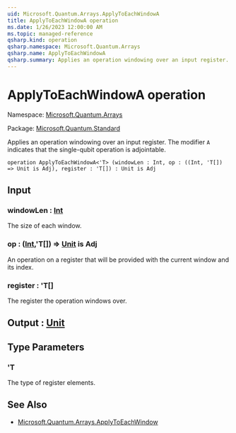 ```yaml
---
uid: Microsoft.Quantum.Arrays.ApplyToEachWindowA
title: ApplyToEachWindowA operation
ms.date: 1/26/2023 12:00:00 AM
ms.topic: managed-reference
qsharp.kind: operation
qsharp.namespace: Microsoft.Quantum.Arrays
qsharp.name: ApplyToEachWindowA
qsharp.summary: Applies an operation windowing over an input register. The modifier `A` indicates that the single-qubit operation is adjointable.
---
```


# ApplyToEachWindowA operation

Namespace: [Microsoft.Quantum.Arrays](xref:Microsoft.Quantum.Arrays)

Package: [Microsoft.Quantum.Standard](https://nuget.org/packages/Microsoft.Quantum.Standard)


Applies an operation windowing over an input register. The modifier `A` indicates that the single-qubit operation is adjointable.

```qsharp
operation ApplyToEachWindowA<'T> (windowLen : Int, op : ((Int, 'T[]) => Unit is Adj), register : 'T[]) : Unit is Adj
```


## Input

### windowLen : [Int](xref:microsoft.quantum.qsharp.valueliterals#int-literals)

The size of each window.


### op : ([Int](xref:microsoft.quantum.qsharp.valueliterals#int-literals),'T[]) => [Unit](xref:microsoft.quantum.qsharp.valueliterals#unit-literal)  is Adj

An operation on a register that will be provided with the current window and its index.


### register : 'T[]

The register the operation windows over.



## Output : [Unit](xref:microsoft.quantum.qsharp.valueliterals#unit-literal)



## Type Parameters

### 'T

The type of register elements.

## See Also

- [Microsoft.Quantum.Arrays.ApplyToEachWindow](xref:Microsoft.Quantum.Arrays.ApplyToEachWindow)